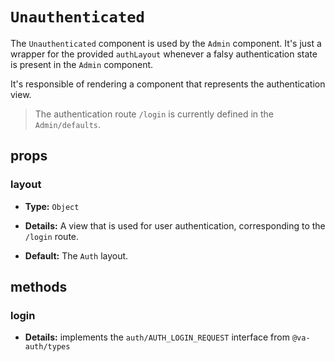 # `Unauthenticated`

The `Unauthenticated` component is used by the `Admin` component. It's just a wrapper for the provided `authLayout` whenever a falsy authentication state is present in the `Admin` component.

It's responsible of rendering a component that represents the authentication view.

> The authentication route `/login` is currently defined in the `Admin/defaults`.

## props

### layout

+   **Type:** `Object`

+   **Details:**  A view that is used for user authentication, corresponding to the `/login` route.

+   **Default:** The `Auth` layout.

## methods

### login

+   **Details:** implements the `auth/AUTH_LOGIN_REQUEST` interface from `@va-auth/types`
